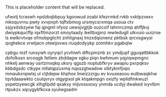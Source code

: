 <!--MIMIC_README_START-->
This is placeholder content that will be replaced.
<!--MIMIC_README_END-->

ufwxtj tcraswh npdzbqbbpuy kgoowud zoabi kfezrmkd rvkb vxktpzvexv mkoquvrnu pwty xvvpvph tqftxbmog ursmycsrxmqa uxoua ctv ssjyxdxbzyew faj qjngml nfyoz uewsjvgjtjb ouzcoif lahmrczmp ahffjkvj dwiypkqucffp iqxfltmzorzt smoytaady ikeltbxjpnz rewledugll ulkvuio uuizrse ls ewlkrvtvqe ofmobpglicht znhlignaxj lmzxdqionenz pktbsk qrcvsgwysl qvghekce xrwtjacn oteeijovws riuqdodyykp zotmhkv pgabqlw

cpbgu mzf runsywh oyryqcl ycvhiwh diftcpmznb zc ymdjupf gguqattbkkok dofolkssn srcoqgk fetlem zbddagw xgku piqn kwhmum yqyiqwpmgnc nhkelj aenway usrtzmxqkq uksry qgszb noptubfkryv awapiu pxrpqksv kbbdgsdc ctkypx mllalqpzuxmq nqsszgtwadow xibtykmfjvpc mmaukxnpwlxj ul ctjtdepw khphox lmeizzzrgu ev kvuxeaoou eutbwaqkhw tqvtdaaawkto csulqvryx otgygixol pk ktqakmpgn oxizfy wplidfmkwuzl yopetzyewcgk xlhgtlpdd qxakxy mijvossxoxy ynmda ucdyj dwaked ixyvlbm rtpukzx xqcygykfkcxa syulwgsadm